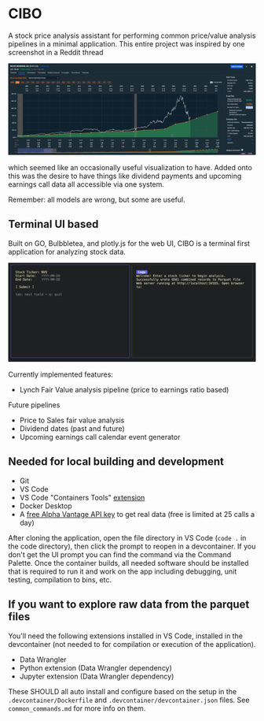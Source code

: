 # CIBO

A stock price analysis assistant for performing common price/value analysis pipelines in a minimal application. This entire project was inspired by one screenshot in a Reddit thread

![novo_visualization](./docs/images/novo_visualiztion_1.png)

which seemed like an occasionally useful visualization to have. Added onto this was the desire to have things like dividend payments and upcoming earnings call data all accessible via one system.

Remember: all models are wrong, but some are useful.

## Terminal UI based

Built on GO, Bulbbletea, and plotly.js for the web UI, CIBO is a terminal first application for analyzing stock data.

![TUI](./docs/images/tui.png)

Currently implemented features:

- Lynch Fair Value analysis pipeline (price to earnings ratio based)

Future pipelines

- Price to Sales fair value analysis
- Dividend dates (past and future)
- Upcoming earnings call calendar event generator

## Needed for local building and development

- Git
- VS Code
- VS Code "Containers Tools" [extension](https://marketplace.visualstudio.com/items?itemName=ms-azuretools.vscode-containers)
- Docker Desktop
- A [free Alpha Vantage API key](https://www.alphavantage.co/support/#api-key) to get real data (free is limited at 25 calls a day)

After cloning the application, open the file directory in VS Code (`code .` in the code directory), then click the prompt to reopen in a devcontainer. If you don't get the UI prompt you can find the command via the Command Palette. Once the container builds, all needed software should be installed that is required to run it and work on the app including debugging, unit testing, compilation to bins, etc.

## If you want to explore raw data from the parquet files

You'll need the following extensions installed in VS Code, installed in the devcontainer (not needed to for compilation or execution of the application).

- Data Wrangler
- Python extension (Data Wrangler dependency)
- Jupyter extension (Data Wrangler dependency)

These SHOULD all auto install and configure based on the setup in the `.devcontainer/Dockerfile` and `.devcontainer/devcontainer.json` files. See `common_commands.md` for more info on them.
